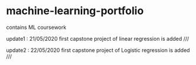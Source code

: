 # machine-learning-portfolio
contains ML coursework


update1 : 
21/05/2020
first capstone project of linear regression is added /// 

update2 : 
22/05/2020
first capstone project of Logistic regression is added /// 
